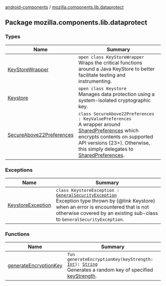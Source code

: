 [android-components](../index.md) / [mozilla.components.lib.dataprotect](./index.md)

## Package mozilla.components.lib.dataprotect

### Types

| Name | Summary |
|---|---|
| [KeyStoreWrapper](-key-store-wrapper/index.md) | `open class KeyStoreWrapper`<br>Wraps the critical functions around a Java KeyStore to better facilitate testing and instrumenting. |
| [Keystore](-keystore/index.md) | `open class Keystore`<br>Manages data protection using a system-isolated cryptographic key. |
| [SecureAbove22Preferences](-secure-above22-preferences/index.md) | `class SecureAbove22Preferences : KeyValuePreferences`<br>A wrapper around [SharedPreferences](#) which encrypts contents on supported API versions (23+). Otherwise, this simply delegates to [SharedPreferences](#). |

### Exceptions

| Name | Summary |
|---|---|
| [KeystoreException](-keystore-exception/index.md) | `class KeystoreException : `[`GeneralSecurityException`](http://docs.oracle.com/javase/7/docs/api/java/security/GeneralSecurityException.html)<br>Exception type thrown by {@link Keystore} when an error is encountered that is not otherwise covered by an existing sub-class to `GeneralSecurityException`. |

### Functions

| Name | Summary |
|---|---|
| [generateEncryptionKey](generate-encryption-key.md) | `fun generateEncryptionKey(keyStrength: `[`Int`](https://kotlinlang.org/api/latest/jvm/stdlib/kotlin/-int/index.html)`): `[`String`](https://kotlinlang.org/api/latest/jvm/stdlib/kotlin/-string/index.html)<br>Generates a random key of specified [keyStrength](generate-encryption-key.md#mozilla.components.lib.dataprotect$generateEncryptionKey(kotlin.Int)/keyStrength). |
